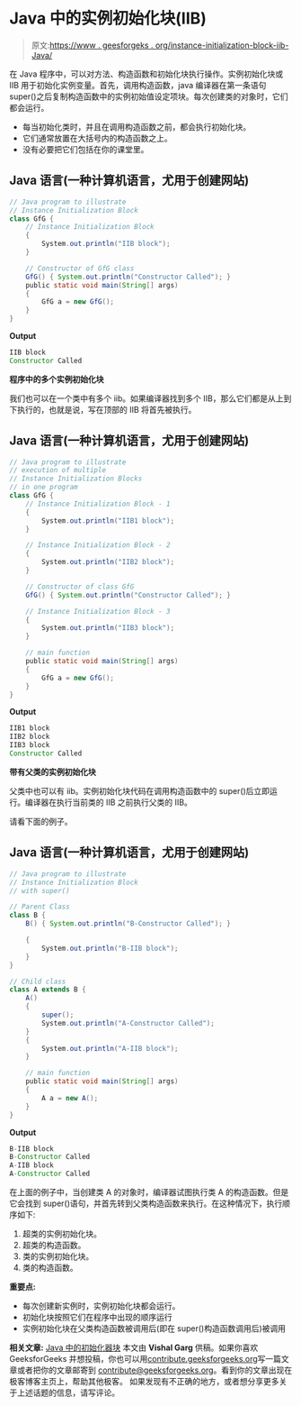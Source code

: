 # Java 中的实例初始化块(IIB)

> 原文:[https://www . geesforgeks . org/instance-initialization-block-iib-Java/](https://www.geeksforgeeks.org/instance-initialization-block-iib-java/)

在 Java 程序中，可以对方法、构造函数和初始化块执行操作。实例初始化块或 IIB 用于初始化实例变量。首先，调用构造函数，java 编译器在第一条语句 super()之后复制构造函数中的实例初始值设定项块。每次创建类的对象时，它们都会运行。

*   每当初始化类时，并且在调用构造函数之前，都会执行初始化块。
*   它们通常放置在大括号内的构造函数之上。
*   没有必要把它们包括在你的课堂里。

## Java 语言(一种计算机语言，尤用于创建网站)

```java
// Java program to illustrate
// Instance Initialization Block
class GfG {
    // Instance Initialization Block
    {
        System.out.println("IIB block");
    }

    // Constructor of GfG class
    GfG() { System.out.println("Constructor Called"); }
    public static void main(String[] args)
    {
        GfG a = new GfG();
    }
}
```

**Output**

```java
IIB block
Constructor Called

```

**程序中的多个实例初始化块**

我们也可以在一个类中有多个 iib。如果编译器找到多个 IIB，那么它们都是从上到下执行的，也就是说，写在顶部的 IIB 将首先被执行。

## Java 语言(一种计算机语言，尤用于创建网站)

```java
// Java program to illustrate
// execution of multiple
// Instance Initialization Blocks
// in one program
class GfG {
    // Instance Initialization Block - 1
    {
        System.out.println("IIB1 block");
    }

    // Instance Initialization Block - 2
    {
        System.out.println("IIB2 block");
    }

    // Constructor of class GfG
    GfG() { System.out.println("Constructor Called"); }

    // Instance Initialization Block - 3
    {
        System.out.println("IIB3 block");
    }

    // main function
    public static void main(String[] args)
    {
        GfG a = new GfG();
    }
}
```

**Output**

```java
IIB1 block
IIB2 block
IIB3 block
Constructor Called

```

**带有父类的实例初始化块**

父类中也可以有 iib。实例初始化块代码在调用构造函数中的 super()后立即运行。编译器在执行当前类的 IIB 之前执行父类的 IIB。

请看下面的例子。

## Java 语言(一种计算机语言，尤用于创建网站)

```java
// Java program to illustrate
// Instance Initialization Block
// with super()

// Parent Class
class B {
    B() { System.out.println("B-Constructor Called"); }

    {
        System.out.println("B-IIB block");
    }
}

// Child class
class A extends B {
    A()
    {
        super();
        System.out.println("A-Constructor Called");
    }
    {
        System.out.println("A-IIB block");
    }

    // main function
    public static void main(String[] args)
    {
        A a = new A();
    }
}
```

**Output**

```java
B-IIB block
B-Constructor Called
A-IIB block
A-Constructor Called

```

在上面的例子中，当创建类 A 的对象时，编译器试图执行类 A 的构造函数。但是它会找到 super()语句，并首先转到父类构造函数来执行。在这种情况下，执行顺序如下:

1.  超类的实例初始化块。
2.  超类的构造函数。
3.  类的实例初始化块。
4.  类的构造函数。

**重要点:**

*   每次创建新实例时，实例初始化块都会运行。
*   初始化块按照它们在程序中出现的顺序运行
*   实例初始化块在父类构造函数被调用后(即在 super()构造函数调用后)被调用

**相关文章:**
[Java 中的初始化器块](https://www.geeksforgeeks.org/g-fact-26-the-initializer-block-in-java/)
本文由 **Vishal Garg** 供稿。如果你喜欢 GeeksforGeeks 并想投稿，你也可以用[contribute.geeksforgeeks.org](http://www.contribute.geeksforgeeks.org)写一篇文章或者把你的文章邮寄到 contribute@geeksforgeeks.org。看到你的文章出现在极客博客主页上，帮助其他极客。
如果发现有不正确的地方，或者想分享更多关于上述话题的信息，请写评论。